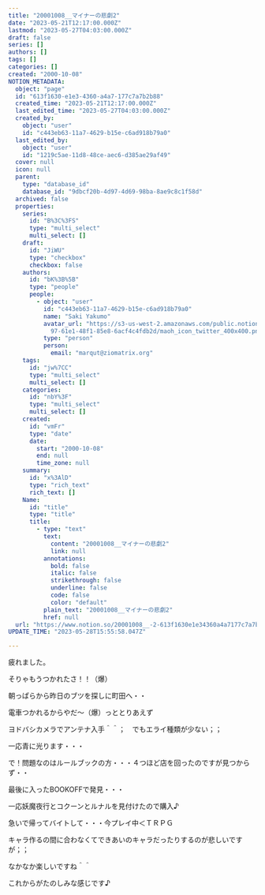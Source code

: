 ```yaml
---
title: "20001008__マイナーの悲劇2"
date: "2023-05-21T12:17:00.000Z"
lastmod: "2023-05-27T04:03:00.000Z"
draft: false
series: []
authors: []
tags: []
categories: []
created: "2000-10-08"
NOTION_METADATA:
  object: "page"
  id: "613f1630-e1e3-4360-a4a7-177c7a7b2b88"
  created_time: "2023-05-21T12:17:00.000Z"
  last_edited_time: "2023-05-27T04:03:00.000Z"
  created_by:
    object: "user"
    id: "c443eb63-11a7-4629-b15e-c6ad918b79a0"
  last_edited_by:
    object: "user"
    id: "1219c5ae-11d8-48ce-aec6-d385ae29af49"
  cover: null
  icon: null
  parent:
    type: "database_id"
    database_id: "9dbcf20b-4d97-4d69-98ba-8ae9c8c1f58d"
  archived: false
  properties:
    series:
      id: "B%3C%3FS"
      type: "multi_select"
      multi_select: []
    draft:
      id: "JiWU"
      type: "checkbox"
      checkbox: false
    authors:
      id: "bK%3B%5B"
      type: "people"
      people:
        - object: "user"
          id: "c443eb63-11a7-4629-b15e-c6ad918b79a0"
          name: "Saki Yakumo"
          avatar_url: "https://s3-us-west-2.amazonaws.com/public.notion-static.com/3ad1c4\
            97-61e1-48f1-85e8-6acf4c4fdb2d/maoh_icon_twitter_400x400.png"
          type: "person"
          person:
            email: "marqut@ziomatrix.org"
    tags:
      id: "jw%7CC"
      type: "multi_select"
      multi_select: []
    categories:
      id: "nbY%3F"
      type: "multi_select"
      multi_select: []
    created:
      id: "vmFr"
      type: "date"
      date:
        start: "2000-10-08"
        end: null
        time_zone: null
    summary:
      id: "x%3AlD"
      type: "rich_text"
      rich_text: []
    Name:
      id: "title"
      type: "title"
      title:
        - type: "text"
          text:
            content: "20001008__マイナーの悲劇2"
            link: null
          annotations:
            bold: false
            italic: false
            strikethrough: false
            underline: false
            code: false
            color: "default"
          plain_text: "20001008__マイナーの悲劇2"
          href: null
  url: "https://www.notion.so/20001008__-2-613f1630e1e34360a4a7177c7a7b2b88"
UPDATE_TIME: "2023-05-28T15:55:58.047Z"

---
```

<link rel="stylesheet" href="https://cdn.jsdelivr.net/npm/katex@0.16.2/dist/katex.min.css" integrity="sha384-bYdxxUwYipFNohQlHt0bjN/LCpueqWz13HufFEV1SUatKs1cm4L6fFgCi1jT643X" crossorigin="anonymous">


疲れました。


そりゃもうつかれたさ！！（爆）


朝っぱらから昨日のブツを探しに町田へ・・


電車つかれるからやだ～（爆）っととりあえず


ヨドバシカメラでアンテナ入手＾＾；　でもエライ種類が少ない；；


一応青に光ります・・・


で！問題なのはルールブックの方・・・４つほど店を回ったのですが見つからず・・


最後に入ったBOOKOFFで発見・・・


一応妖魔夜行とコクーンとルナルを見付けたので購入♪


急いで帰ってバイトして・・・今プレイ中＜ＴＲＰＧ


キャラ作るの間に合わなくてできあいのキャラだったりするのが悲しいですが；；


なかなか楽しいですね＾＾


これからがたのしみな感じです♪

